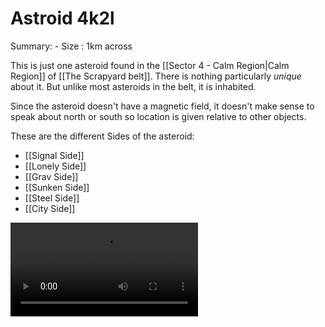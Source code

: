 # Astroid 4k2l

Summary:
    - Size : 1km across

This is just one asteroid found in the [[Sector 4 - Calm Region|Calm Region]] of [[The Scrapyard belt]]. There is nothing particularly *unique* about it. But unlike most asteroids in the belt, it is inhabited.

Since the asteroid doesn't have a magnetic field, it doesn't make sense to speak about north or south so location is given relative to other objects.

These are the different Sides of the asteroid:

- [[Signal Side]]
- [[Lonely Side]]
- [[Grav Side]]
- [[Sunken Side]]
- [[Steel Side]]
- [[City Side]]

<video controls src="VISUAL/0001-0030.mp4" title="Title"></video>
